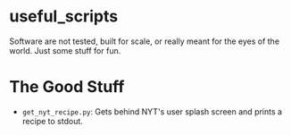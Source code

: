 # useful_scripts

Software are not tested, built for scale, or really meant for the eyes of the world. 
Just some stuff for fun.

# The Good Stuff
- `get_nyt_recipe.py`: Gets behind NYT's user splash screen and prints a recipe to stdout.
